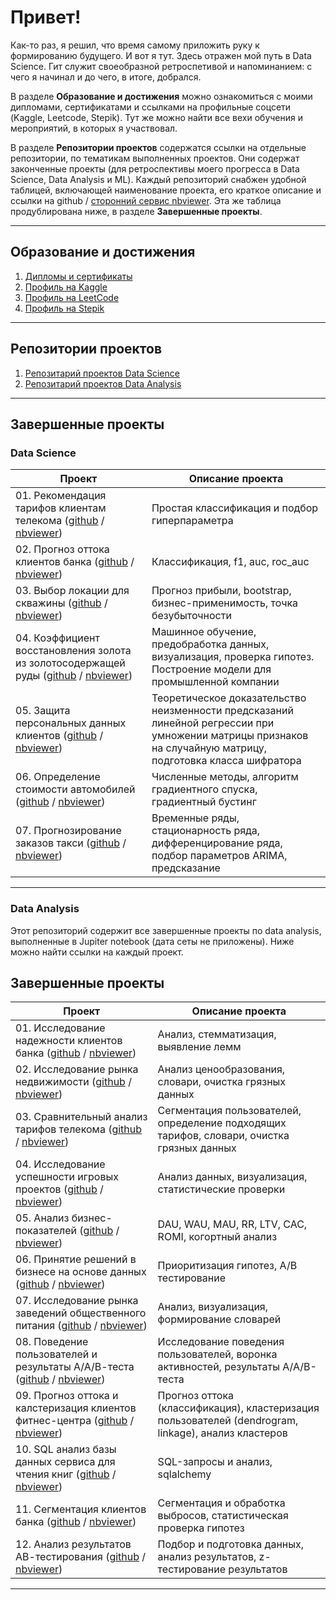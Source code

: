 # Привет! 
Как-то раз, я решил, что время самому приложить руку к формированию будущего. И вот я тут. Здесь отражен мой путь в Data Science. Гит служит своеобразной ретроспетивой и напоминанием: с чего я начинал и до чего, в итоге, добрался. 

В разделе **Образование и достижения** можно ознакомиться с моими дипломами, сертификатами и ссылками на профильные соцсети (Kaggle, Leetcode, Stepik). Тут же можно найти все вехи обучения и мероприятий, в которых я участвовал.

В разделе **Репозитории проектов** содержатся ссылки на отдельные репозитории, по тематикам выполненных проектов. Они содержат законченные проекты (для ретроспективы моего прогресса в Data Science, Data Analysis и ML). Каждый репозиторий снабжен удобной таблицей, включающей наименование проекта, его краткое описание и ссылки на github / <a href="https://nbviewer.org">сторонний сервис nbviewer</a>. Эта же таблица продублирована ниже, в разделе **Завершенные проекты**.
__________________________________________________________________________________________________________________________

## Образование и достижения 
01. [Дипломы и сертификаты](https://github.com/urzumo/diplomas_and_certificates)  
02. [Профиль на Kaggle](https://www.kaggle.com/antonrdblck)  
03. [Профиль на LeetCode](https://leetcode.com/Urzum)  
04. [Профиль на Stepik](https://stepik.org/users/398556532)  
__________________________________________________________________________________________________________________________

## Репозитории проектов
01. [Репозитарий проектов Data Science](https://github.com/urzumo/data_science_projects)  
02. [Репозитарий проектов Data Analysis](https://github.com/urzumo/data_analysis_projects)  
__________________________________________________________________________________________________________________________

## Завершенные проекты
### Data Science 

| **Проект** | **Описание проекта** | 
| -------------------- | --------------------- |
| 01. Рекомендация тарифов клиентам телекома ([github](https://github.com/urzumo/data_science_projects/tree/urzumo/rekomendaciya_tarifov) / [nbviewer](https://nbviewer.org/github/urzumo/data_science_projects/blob/41c0752d0e579d978942caff46b8fccdbf152823/rekomendaciya_tarifov/rekomendaciya_tarifov_git.ipynb))|Простая классификация и подбор гиперпараметра|
| 02. Прогноз оттока клиентов банка ([github](https://github.com/urzumo/data_science_projects/tree/urzumo/ottok_klientov_banka) / [nbviewer](https://nbviewer.org/github/urzumo/data_science_projects/blob/e875cdb75a104cb89e8e516977e79bbfa954403e/ottok_klientov_banka/ottok_klientov_git.ipynb))|Классификация, f1, auc, roc_auc|
| 03. Выбор локации для скважины ([github](https://github.com/urzumo/data_science_projects/tree/urzumo/prognoz_dobychu) / [nbviewer](https://nbviewer.org/github/urzumo/data_science_projects/blob/33bd23e6045373ce91e21a4a791d92b4374205be/prognoz_dobychu/locacii_skvaghiny_git.ipynb))|Прогноз прибыли, bootstrap, бизнес-применимость, точка безубыточности|
| 04. Коэффициент восстановления золота из золотосодержащей руды ([github](https://github.com/urzumo/data_science_projects/tree/urzumo/zolotoobrabotka) / [nbviewer](https://nbviewer.org/github/urzumo/data_science_projects/blob/3a8642ad0394ddd40d2fe01b6f95828f7c64422a/zolotoobrabotka/zolotoobrabotka_git.ipynb))|Машинное обучение, предобработка данных, визуализация, проверка гипотез. Построение модели для промышленной компании|
| 05. Защита персональных данных клиентов ([github](https://github.com/urzumo/data_science_projects/tree/urzumo/zashita_personalnyh_dannyh) / [nbviewer](https://nbviewer.org/github/urzumo/data_science_projects/blob/763b402c553eacb9404f46d15492e94e1b1c1cfa/zashita_personalnyh_dannyh/zashita_personalnyh_dannyh_git.ipynb))|Теоретическое доказательство неизменности предсказаний линейной регрессии при умножении матрицы признаков на случайную матрицу, подготовка класса шифратора|
| 06. Определение стоимости автомобилей ([github](https://github.com/urzumo/data_science_projects/tree/urzumo/stoimost_auto) / [nbviewer](https://nbviewer.org/github/urzumo/data_science_projects/blob/af2fd8a6f9b2ce4bca06c1b6039c826d4b865858/stoimost_auto/stoimost_auto_git.ipynb))|Численные методы, алгоритм градиентного спуска, градиентный бустинг|
| 07. Прогнозирование заказов такси ([github](https://github.com/urzumo/data_science_projects/tree/urzumo/prognoz_taxi) / [nbviewer](https://nbviewer.org/github/urzumo/data_science_projects/blob/58113966aa21bfe5c3aef048dbe83c4748b237e5/prognoz_taxi/prognoz_taksi_git.ipynb))|Временные ряды, стационарность ряда, дифференцирование ряда, подбор параметров ARIMA, предсказание|
__________________________________________________________________________________________________________________________

### Data Analysis 

Этот репозиторий содержит все завершенные проекты по data analysis, выполненные в Jupiter notebook (дата сеты не приложены). 
Ниже можно найти ссылки на каждый проект.

## Завершенные проекты

| **Проект** | **Описание проекта** | 
| -------------------- | --------------------- |
| 01. Исследование надежности клиентов банка ([github](https://github.com/urzumo/data_analysis_projects/tree/main/nadeghnost_clientov_banka) / [nbviewer](https://nbviewer.org/github/urzumo/data_analysis_projects/blob/c0caa9310425f31049e1efad776a067f18bfaafd/nadeghnost_clientov_banka/issledovanie_nadegnosti_zaemshika_git.ipynb))|Анализ, стемматизация, выявление лемм|
| 02. Исследование рынка недвижимости ([github](https://github.com/urzumo/data_analysis_projects/tree/main/objavleniya_o_prodaghe_kvartir) / [nbviewer](https://nbviewer.org/github/urzumo/data_analysis_projects/blob/63af8c01f8029206833a23f53eadfc30fce59405/objavleniya_o_prodaghe_kvartir/issledovanie_objyavleniy_git.ipynb))|Анализ ценообразования, словари, очистка грязных данных|
| 03. Сравнительный анализ тарифов телекома ([github](https://github.com/urzumo/data_analysis_projects/tree/main/issledovanie_tarifov_telekom) / [nbviewer](https://nbviewer.org/github/urzumo/data_analysis_projects/blob/ec4bc6b7d7d05155202d55f3233a9f9c779921c6/issledovanie_tarifov_telekom/issledovanie_tarifov_git.ipynb))|Сегментация пользователей, определение подходящих тарифов, словари, очистка грязных данных|
| 04. Исследование успешности игровых проектов ([github](https://github.com/urzumo/data_analysis_projects/tree/main/igrovye_proekty) / [nbviewer](https://nbviewer.org/github/urzumo/data_analysis_projects/blob/7d77dea0dfc098c07802f02212d939d5743c4d25/igrovye_proekty/issledovanie_uspeshnosti_igrovyh_proektov_git.ipynb))|Анализ данных, визуализация, статистические проверки|
| 05. Анализ бизнес-показателей ([github](https://github.com/urzumo/data_analysis_projects/tree/main/biznes_pokazateli) / [nbviewer](https://nbviewer.org/github/urzumo/data_analysis_projects/blob/cef0dfe50256e5da621d5ac74d3a45a08d94d67f/biznes_pokazateli/analiz_biznes_pokazateley_git.ipynb))|DAU, WAU, MAU, RR, LTV, CAC, ROMI, когортный анализ|
| 06. Принятие решений в бизнесе на основе данных ([github](https://github.com/urzumo/data_analysis_projects/tree/main/e_comm_AB_test) / [nbviewer](https://nbviewer.org/github/urzumo/data_analyst_projects/blob/14236d124546c5deb0b27c324a46aaad421ffc98/e_comm_AB_test/e_comm_AB_tests.ipynb))|Приоритизация гипотез, А/В тестирование|
| 07. Исследование рынка заведений общественного питания ([github](https://github.com/urzumo/data_analysis_projects/tree/main/rynok_obhestvennogo_pitaniya) / [nbviewer](https://nbviewer.org/github/urzumo/data_analysis_projects/blob/69ef6202c25cf82bc100befebad78936bfe25b3c/rynok_obhestvennogo_pitaniya/rynok_zavedenii_obchestvennogo_pitaniya_git.ipynb))|Анализ, визуализация, формирование словарей|
| 08. Поведение пользователей и результаты А/А/В-теста ([github](https://github.com/urzumo/data_analysis_projects/tree/main/AAB_test_and_activity_funnel) / [nbviewer](https://nbviewer.org/github/urzumo/data_analysis_projects/blob/4d09490c8996b5234f4606e430a0815938fbd762/AAB_test_and_activity_funnel/povedenie_v_mobilnom_priloghenii_git.ipynb)) | Исследование поведения пользователей, воронка активностей, результаты А/А/В-теста
| 09. Прогноз оттока и калстеризация клиентов фитнес-центра ([github](https://github.com/urzumo/data_analysis_projects/tree/main/customer_churn_%26_kmeans) / [nbviewer](https://nbviewer.org/github/urzumo/data_analysis_projects/blob/973296e653cce182ab773293eb92434008959faa/customer_churn_%26_kmeans/ottok_klientov_fitness_centra_git.ipynb)) | Прогноз оттока (классификация), кластеризация пользователей (dendrogram, linkage), анализ кластеров
| 10. SQL анализ базы данных сервиса для чтения книг ([github](https://github.com/urzumo/data_analysis_projects/tree/main/sql_request) / [nbviewer](https://nbviewer.org/github/urzumo/data_analysis_projects/blob/49ef735857f9e0603c7729efd623027d9452aa2e/sql_request/sql_books_git.ipynb)) | SQL-запросы и анализ, sqlalchemy 
| 11. Сегментация клиентов банка ([github](https://github.com/urzumo/data_analysis_projects/tree/main/segmentaciya_clientov_banka) / [nbviewer](https://nbviewer.org/github/urzumo/data_analysis_projects/blob/ee351232f2a02b1b87d5e572a987a276a6bfaaf2/segmentaciya_clientov_banka/segmentaciya_clientov_banka_git.ipynb)) | Сегментация и обработка выбросов, статистическая проверка гипотез
| 12. Анализ результатов АВ-тестирования ([github](https://github.com/urzumo/data_analysis_projects/tree/main/failed_ab_test) / [nbviewer](https://nbviewer.org/github/urzumo/data_analysis_projects/blob/89f6b84c2552b58c43df8130a06e55e155dc63e0/failed_ab_test/failed_ab_test_git.ipynb)) | Подбор и подготовка данных, анализ результатов, z-тестирование результатов

__________________________________________________________________________________________________________________________
